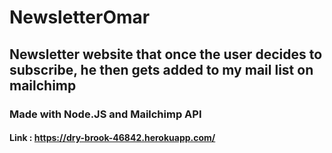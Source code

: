 # NewsletterOmar

## Newsletter website that once the user decides to subscribe, he then gets added to my mail list on mailchimp

### Made with Node.JS and Mailchimp API

#### Link : https://dry-brook-46842.herokuapp.com/
